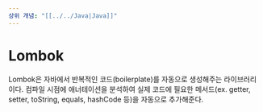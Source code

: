 ```yaml
---
상위 개념: "[[../../Java|Java]]"
---
```

# Lombok
Lombok은 자바에서 반복적인 코드(boilerplate)를 자동으로 생성해주는 라이브러리이다. 컴파일 시점에 애너테이션을 분석하여 실제 코드에 필요한 메서드(ex. getter, setter, toString, equals, hashCode 등)을 자동으로 추가해준다. 

